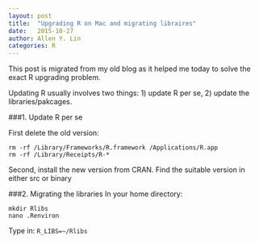 ```yaml
---
layout: post
title:  "Upgrading R on Mac and migrating libraires"
date:   2015-10-27 
author: Allen Y. Lin
categories: R
---
```

This post is migrated from my old blog as it helped me today to solve the exact R upgrading problem. 

Updating R usually involves two things: 1) update R per se, 2) update the libraries/pakcages.

###1. Update R per se

First delete the old version:
```
rm -rf /Library/Frameworks/R.framework /Applications/R.app
rm -rf /Library/Receipts/R-*
```
Second, install the new version from CRAN. Find the suitable version in either src or binary

###2. Migrating the libraries
In your home directory:
```
mkdir Rlibs
nano .Renviron
```
Type in:
`R_LIBS=~/Rlibs`

